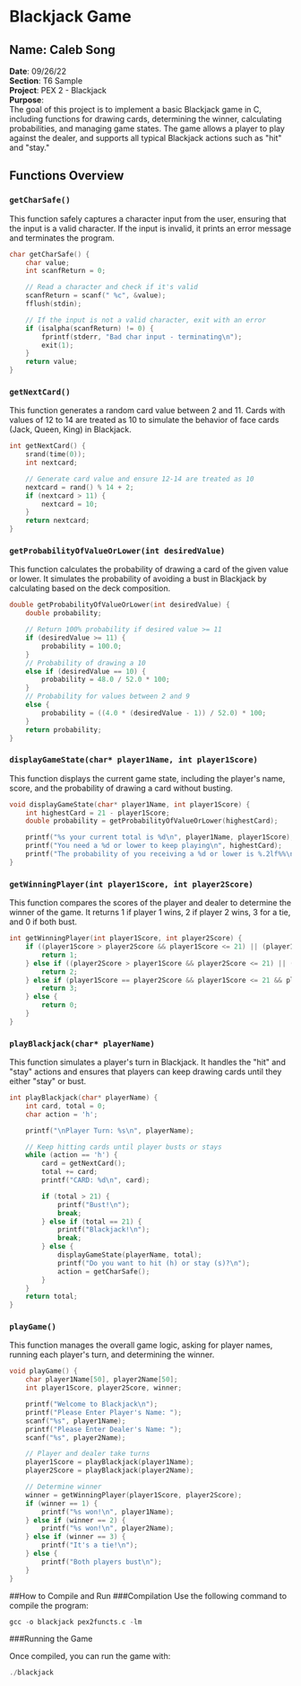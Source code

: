 # Blackjack Game

## Name: Caleb Song  
**Date**: 09/26/22  
**Section**: T6 Sample  
**Project**: PEX 2 - Blackjack  
**Purpose**:  
The goal of this project is to implement a basic Blackjack game in C, including functions for drawing cards, determining the winner, calculating probabilities, and managing game states. The game allows a player to play against the dealer, and supports all typical Blackjack actions such as "hit" and "stay."

## Functions Overview

### `getCharSafe()`
This function safely captures a character input from the user, ensuring that the input is a valid character. If the input is invalid, it prints an error message and terminates the program.

```c
char getCharSafe() {
    char value;
    int scanfReturn = 0;

    // Read a character and check if it's valid
    scanfReturn = scanf(" %c", &value);
    fflush(stdin);

    // If the input is not a valid character, exit with an error
    if (isalpha(scanfReturn) != 0) {
        fprintf(stderr, "Bad char input - terminating\n");
        exit(1);
    }
    return value;
}
```

### `getNextCard()`

This function generates a random card value between 2 and 11. Cards with values of 12 to 14 are treated as 10 to simulate the behavior of face cards (Jack, Queen, King) in Blackjack.
```c
int getNextCard() {
    srand(time(0));
    int nextcard;

    // Generate card value and ensure 12-14 are treated as 10
    nextcard = rand() % 14 + 2;
    if (nextcard > 11) {
        nextcard = 10;
    }
    return nextcard;
}
```
### `getProbabilityOfValueOrLower(int desiredValue)`
This function calculates the probability of drawing a card of the given value or lower. It simulates the probability of avoiding a bust in Blackjack by calculating based on the deck composition.

```c
double getProbabilityOfValueOrLower(int desiredValue) {
    double probability;

    // Return 100% probability if desired value >= 11
    if (desiredValue >= 11) {
        probability = 100.0;
    }
    // Probability of drawing a 10
    else if (desiredValue == 10) {
        probability = 48.0 / 52.0 * 100;
    }
    // Probability for values between 2 and 9
    else {
        probability = ((4.0 * (desiredValue - 1)) / 52.0) * 100;
    }
    return probability;
}
```
### `displayGameState(char* player1Name, int player1Score)`
This function displays the current game state, including the player's name, score, and the probability of drawing a card without busting.

```c
void displayGameState(char* player1Name, int player1Score) {
    int highestCard = 21 - player1Score;
    double probability = getProbabilityOfValueOrLower(highestCard);

    printf("%s your current total is %d\n", player1Name, player1Score);
    printf("You need a %d or lower to keep playing\n", highestCard);
    printf("The probability of you receiving a %d or lower is %.2lf%%\n", highestCard, probability);
}
```

### `getWinningPlayer(int player1Score, int player2Score)`
This function compares the scores of the player and dealer to determine the winner of the game. It returns 1 if player 1 wins, 2 if player 2 wins, 3 for a tie, and 0 if both bust.

```c
int getWinningPlayer(int player1Score, int player2Score) {
    if ((player1Score > player2Score && player1Score <= 21) || (player1Score <= 21 && player2Score > 21)) {
        return 1;
    } else if ((player2Score > player1Score && player2Score <= 21) || (player2Score <= 21 && player1Score > 21)) {
        return 2;
    } else if (player1Score == player2Score && player1Score <= 21 && player2Score <= 21) {
        return 3;
    } else {
        return 0;
    }
}
```
### `playBlackjack(char* playerName)`
This function simulates a player's turn in Blackjack. It handles the "hit" and "stay" actions and ensures that players can keep drawing cards until they either "stay" or bust.

```c
int playBlackjack(char* playerName) {
    int card, total = 0;
    char action = 'h';

    printf("\nPlayer Turn: %s\n", playerName);

    // Keep hitting cards until player busts or stays
    while (action == 'h') {
        card = getNextCard();
        total += card;
        printf("CARD: %d\n", card);

        if (total > 21) {
            printf("Bust!\n");
            break;
        } else if (total == 21) {
            printf("Blackjack!\n");
            break;
        } else {
            displayGameState(playerName, total);
            printf("Do you want to hit (h) or stay (s)?\n");
            action = getCharSafe();
        }
    }
    return total;
}
```
### `playGame()`
This function manages the overall game logic, asking for player names, running each player's turn, and determining the winner.
```c
void playGame() {
    char player1Name[50], player2Name[50];
    int player1Score, player2Score, winner;

    printf("Welcome to Blackjack\n");
    printf("Please Enter Player's Name: ");
    scanf("%s", player1Name);
    printf("Please Enter Dealer's Name: ");
    scanf("%s", player2Name);

    // Player and dealer take turns
    player1Score = playBlackjack(player1Name);
    player2Score = playBlackjack(player2Name);

    // Determine winner
    winner = getWinningPlayer(player1Score, player2Score);
    if (winner == 1) {
        printf("%s won!\n", player1Name);
    } else if (winner == 2) {
        printf("%s won!\n", player2Name);
    } else if (winner == 3) {
        printf("It's a tie!\n");
    } else {
        printf("Both players bust\n");
    }
}
```

##How to Compile and Run
###Compilation
Use the following command to compile the program:

```c
gcc -o blackjack pex2functs.c -lm
```

###Running the Game

Once compiled, you can run the game with:

```c
./blackjack
```




